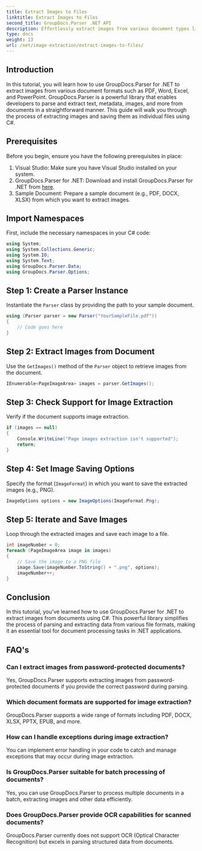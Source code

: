 ```yaml
---
title: Extract Images to Files
linktitle: Extract Images to Files
second_title: GroupDocs.Parser .NET API
description: Effortlessly extract images from various document types like PDF and DOCX using GroupDocs.Parser for .NET. Simplify your document parsing tasks.
type: docs
weight: 13
url: /net/image-extraction/extract-images-to-files/
---
```

## Introduction
In this tutorial, you will learn how to use GroupDocs.Parser for .NET to extract images from various document formats such as PDF, Word, Excel, and PowerPoint. GroupDocs.Parser is a powerful library that enables developers to parse and extract text, metadata, images, and more from documents in a straightforward manner. This guide will walk you through the process of extracting images and saving them as individual files using C#.
## Prerequisites
Before you begin, ensure you have the following prerequisites in place:
1. Visual Studio: Make sure you have Visual Studio installed on your system.
2. GroupDocs.Parser for .NET: Download and install GroupDocs.Parser for .NET from [here](https://releases.groupdocs.com/parser/net/).
3. Sample Document: Prepare a sample document (e.g., PDF, DOCX, XLSX) from which you want to extract images.

## Import Namespaces
First, include the necessary namespaces in your C# code:
```csharp
using System;
using System.Collections.Generic;
using System.IO;
using System.Text;
using GroupDocs.Parser.Data;
using GroupDocs.Parser.Options;
```
## Step 1: Create a Parser Instance
Instantiate the `Parser` class by providing the path to your sample document.
```csharp
using (Parser parser = new Parser("YourSampleFile.pdf"))
{
    // Code goes here
}
```
## Step 2: Extract Images from Document
Use the `GetImages()` method of the `Parser` object to retrieve images from the document.
```csharp
IEnumerable<PageImageArea> images = parser.GetImages();
```
## Step 3: Check Support for Image Extraction
Verify if the document supports image extraction.
```csharp
if (images == null)
{
    Console.WriteLine("Page images extraction isn't supported");
    return;
}
```
## Step 4: Set Image Saving Options
Specify the format (`ImageFormat`) in which you want to save the extracted images (e.g., PNG).
```csharp
ImageOptions options = new ImageOptions(ImageFormat.Png);
```
## Step 5: Iterate and Save Images
Loop through the extracted images and save each image to a file.
```csharp
int imageNumber = 0;
foreach (PageImageArea image in images)
{
    // Save the image to a PNG file
    image.Save(imageNumber.ToString() + ".png", options);
    imageNumber++;
}
```

## Conclusion
In this tutorial, you've learned how to use GroupDocs.Parser for .NET to extract images from documents using C#. This powerful library simplifies the process of parsing and extracting data from various file formats, making it an essential tool for document processing tasks in .NET applications.

## FAQ's
### Can I extract images from password-protected documents?
Yes, GroupDocs.Parser supports extracting images from password-protected documents if you provide the correct password during parsing.
### Which document formats are supported for image extraction?
GroupDocs.Parser supports a wide range of formats including PDF, DOCX, XLSX, PPTX, EPUB, and more.
### How can I handle exceptions during image extraction?
You can implement error handling in your code to catch and manage exceptions that may occur during image extraction.
### Is GroupDocs.Parser suitable for batch processing of documents?
Yes, you can use GroupDocs.Parser to process multiple documents in a batch, extracting images and other data efficiently.
### Does GroupDocs.Parser provide OCR capabilities for scanned documents?
GroupDocs.Parser currently does not support OCR (Optical Character Recognition) but excels in parsing structured data from documents.
